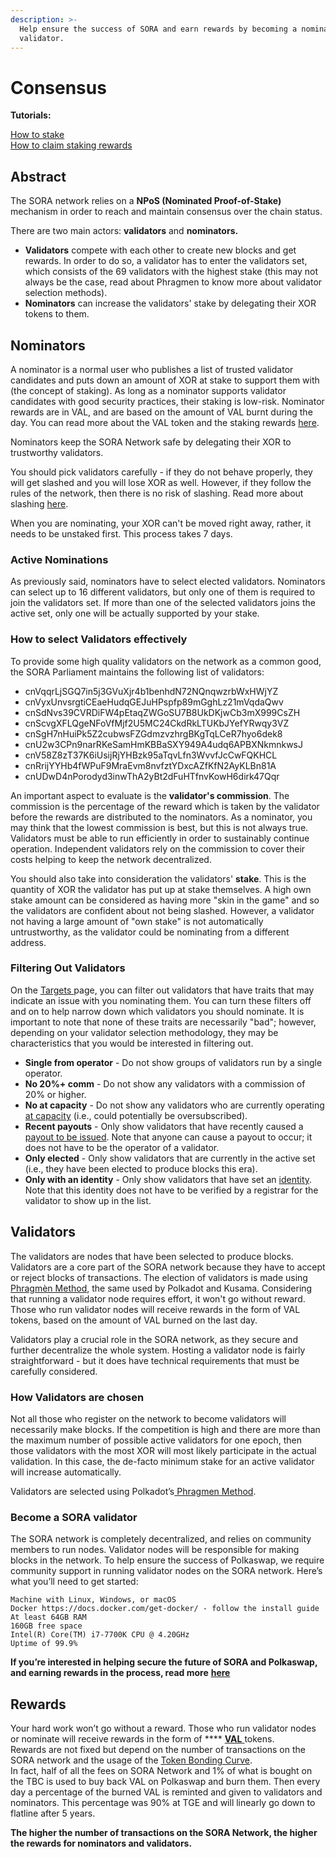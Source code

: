 ```yaml
---
description: >-
  Help ensure the success of SORA and earn rewards by becoming a nominator or a
  validator.
---
```


# Consensus

**Tutorials:**&#x20;

[How to stake](https://wiki.sora.org/guides/how-to-nominate-validators-stake-your-xor)\
[How to claim staking rewards](https://wiki.sora.org/guides/how-to-claim-staking-rewards)

## Abstract

The SORA network relies on a **NPoS (Nominated Proof-of-Stake)** mechanism in order to reach and maintain consensus over the chain status.

There are two main actors: **validators** and **nominators.**&#x20;

* **Validators** compete with each other to create new blocks and get rewards. In order to do so, a validator has to enter the validators set, which consists of the 69 validators with the highest stake (this may not always be the case, read about Phragmen to know more about validator selection methods).&#x20;
* **Nominators** can increase the validators' stake by delegating their XOR tokens to them.

## Nominators

A nominator is a normal user who publishes a list of trusted validator candidates and puts down an amount of XOR at stake to support them with (the concept of staking). As long as a nominator supports validator candidates with good security practices, their staking is low-risk. Nominator rewards are in VAL, and are based on the amount of VAL burnt during the day. You can read more about the VAL token and the staking rewards [here](https://medium.com/sora-xor/sora-validator-rewards-419320e22df8).

Nominators keep the SORA Network safe by delegating their XOR to trustworthy validators.

You should pick validators carefully - if they do not behave properly, they will get slashed and you will lose XOR as well. However, if they follow the rules of the network, then there is no risk of slashing. Read more about slashing [here](https://support.polkadot.network/support/solutions/articles/65000110858-what-does-it-mean-to-get-slashed-).

When you are nominating, your XOR can't be moved right away, rather, it needs to be unstaked first. This process takes 7 days.

### Active Nominations

As previously said, nominators have to select elected validators. Nominators can select up to 16 different validators, but only one of them is required to join the validators set. If more than one of the selected validators joins the active set, only one will be actually supported by your stake.

### How to select Validators effectively

To provide some high quality validators on the network as a common good, the SORA Parliament maintains the following list of validators:

* cnVqqrLjSGQ7in5j3GVuXjr4b1benhdN72NQnqwzrbWxHWjYZ
* cnVyxUnvsrgtiCEaeHudqGEJuHPspfp89mGghLz21mVqdaQwv
* cnSdNvs39CVRDiFW4pEtaqZWGoSU7B8UkDKjwCb3mX999CsZH
* cnScvgXFLQgeNFoVfMjf2U5MC24CkdRkLTUKbJYefYRwqy3VZ
* cnSgH7nHuiPk5Z2cubwsFZGdmzvzhrgBKgTqLCeR7hyo6dek8
* cnU2w3CPn9narRKeSamHmKBBaSXY949A4udq6APBXNkmnkwsJ
* cnV58Z8zT37K6iUsijRjYHBzk95aTqvLfn3WvvfJcCwFQKHCL
* cnRrijYYHb4fWPuF9MraEvm8nvfztYDxcAZfKfN2AyKLBn81A
* cnUDwD4nPorodyd3inwThA2yBt2dFuHTfnvKowH6dirk47Qqr

An important aspect to evaluate is the **validator's commission**. The commission is the percentage of the reward which is taken by the validator before the rewards are distributed to the nominators. As a nominator, you may think that the lowest commission is best, but this is not always true. Validators must be able to run efficiently in order to sustainably continue operation. Independent validators rely on the commission to cover their costs helping to keep the network decentralized.

You should also take into consideration the validators' **stake**. This is the quantity of XOR the validator has put up at stake themselves. A high own stake amount can be considered as having more "skin in the game" and so the validators are confident about not being slashed. However, a validator not having a large amount of "own stake" is not automatically untrustworthy, as the validator could be nominating from a different address.

### Filtering Out Validators[​](https://wiki.polkadot.network/docs/learn-nominator#filter-out-validators-with-undesirable-traits) <a href="#filter-out-validators-with-undesirable-traits" id="filter-out-validators-with-undesirable-traits"></a>

On the [Targets ](https://polkadot.js.org/apps/#/staking/targets)page, you can filter out validators that have traits that may indicate an issue with you nominating them. You can turn these filters off and on to help narrow down which validators you should nominate. It is important to note that none of these traits are necessarily "bad"; however, depending on your validator selection methodology, they may be characteristics that you would be interested in filtering out.

* **Single from operator** - Do not show groups of validators run by a single operator.
* **No 20%+ comm** - Do not show any validators with a commission of 20% or higher.
* **No at capacity** - Do not show any validators who are currently operating [at capacity](https://wiki.polkadot.network/docs/glossary#capacity) (i.e., could potentially be oversubscribed).
* **Recent payouts** - Only show validators that have recently caused a [payout to be issued](https://wiki.polkadot.network/docs/learn-simple-payouts). Note that anyone can cause a payout to occur; it does not have to be the operator of a validator.
* **Only elected** - Only show validators that are currently in the active set (i.e., they have been elected to produce blocks this era).
* **Only with an identity** - Only show validators that have set an [identity](https://wiki.polkadot.network/docs/learn-identity). Note that this identity does not have to be verified by a registrar for the validator to show up in the list.

## Validators

The validators are nodes that have been selected to produce blocks. Validators are a core part of the SORA network because they have to accept or reject blocks of transactions. The election of validators is made using [Phragmèn Method](https://wiki.polkadot.network/docs/en/learn-phragmen), the same used by Polkadot and Kusama. Considering that running a validator node requires effort, it won't go without reward. Those who run validator nodes will receive rewards in the form of VAL tokens, based on the amount of VAL burned on the last day.

Validators play a crucial role in the SORA network, as they secure and further decentralize the whole system. Hosting a validator node is fairly straightforward - but it does have technical requirements that must be carefully considered.

### How Validators are chosen

Not all those who register on the network to become validators will necessarily make blocks. If the competition is high and there are more than the maximum number of possible active validators for one epoch, then those validators with the most XOR will most likely participate in the actual validation. In this case, the de-facto minimum stake for an active validator will increase automatically.&#x20;

Validators are selected using Polkadot’s[ Phragmen Method](https://wiki.polkadot.network/docs/en/learn-phragmen#where-is-the-phragm%C3%A9n-method-used-in-polkadot). &#x20;

### Become a SORA validator&#x20;

The SORA network is completely decentralized, and relies on community members to run nodes. Validator nodes will be responsible for making blocks in the network. To help ensure the success of Polkaswap, we require community support in running validator nodes on the SORA network. Here’s what you’ll need to get started:

```
Machine with Linux, Windows, or macOS
Docker https://docs.docker.com/get-docker/ - follow the install guide
At least 64GB RAM
160GB free space
Intel(R) Core(TM) i7-7700K CPU @ 4.20GHz
Uptime of 99.9%
```

**If you’re interested in helping secure the future of SORA and Polkaswap, and earning rewards in the process, read more** [**here**](https://medium.com/sora-xor/how-to-run-a-sora-testnet-node-a4d42a9de1af)

## Rewards

Your hard work won’t go without a reward. Those who run validator nodes or nominate will receive rewards in the form of **** [**VAL** ](https://medium.com/sora-xor/sora-validator-reward-token-val-c96a8afb8541)tokens.\
Rewards are not fixed but depend on the number of transactions on the SORA network and the usage of the [Token Bonding Curve](https://wiki.sora.org/token-bonding-curve).\
In fact, half of all the fees on SORA Network and 1% of what is bought on the TBC is used to buy back VAL on Polkaswap and burn them. Then every day a percentage of the burned VAL is reminted and given to validators and nominators. This percentage was 90% at TGE and will linearly go down to flatline after 5 years.

**The higher the number of transactions on the SORA Network, the higher the rewards for nominators and validators.**
